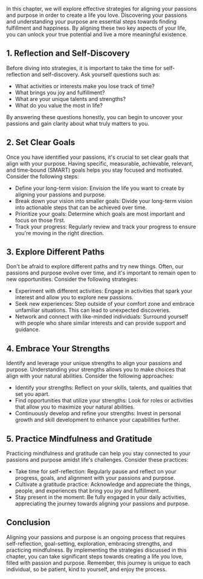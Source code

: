 
In this chapter, we will explore effective strategies for aligning your passions and purpose in order to create a life you love. Discovering your passions and understanding your purpose are essential steps towards finding fulfillment and happiness. By aligning these two key aspects of your life, you can unlock your true potential and live a more meaningful existence.

## 1\. Reflection and Self-Discovery

Before diving into strategies, it is important to take the time for self-reflection and self-discovery. Ask yourself questions such as:

- What activities or interests make you lose track of time?
- What brings you joy and fulfillment?
- What are your unique talents and strengths?
- What do you value the most in life?

By answering these questions honestly, you can begin to uncover your passions and gain clarity about what truly matters to you.

## 2\. Set Clear Goals

Once you have identified your passions, it's crucial to set clear goals that align with your purpose. Having specific, measurable, achievable, relevant, and time-bound (SMART) goals helps you stay focused and motivated. Consider the following steps:

- Define your long-term vision: Envision the life you want to create by aligning your passions and purpose.
- Break down your vision into smaller goals: Divide your long-term vision into actionable steps that can be achieved over time.
- Prioritize your goals: Determine which goals are most important and focus on those first.
- Track your progress: Regularly review and track your progress to ensure you're moving in the right direction.

## 3\. Explore Different Paths

Don't be afraid to explore different paths and try new things. Often, our passions and purpose evolve over time, and it's important to remain open to new opportunities. Consider the following strategies:

- Experiment with different activities: Engage in activities that spark your interest and allow you to explore new passions.
- Seek new experiences: Step outside of your comfort zone and embrace unfamiliar situations. This can lead to unexpected discoveries.
- Network and connect with like-minded individuals: Surround yourself with people who share similar interests and can provide support and guidance.

## 4\. Embrace Your Strengths

Identify and leverage your unique strengths to align your passions and purpose. Understanding your strengths allows you to make choices that align with your natural abilities. Consider the following approaches:

- Identify your strengths: Reflect on your skills, talents, and qualities that set you apart.
- Find opportunities that utilize your strengths: Look for roles or activities that allow you to maximize your natural abilities.
- Continuously develop and refine your strengths: Invest in personal growth and skill development to enhance your capabilities further.

## 5\. Practice Mindfulness and Gratitude

Practicing mindfulness and gratitude can help you stay connected to your passions and purpose amidst life's challenges. Consider these practices:

- Take time for self-reflection: Regularly pause and reflect on your progress, goals, and alignment with your passions and purpose.
- Cultivate a gratitude practice: Acknowledge and appreciate the things, people, and experiences that bring you joy and fulfillment.
- Stay present in the moment: Be fully engaged in your daily activities, appreciating the journey towards aligning your passions and purpose.

## Conclusion

Aligning your passions and purpose is an ongoing process that requires self-reflection, goal-setting, exploration, embracing strengths, and practicing mindfulness. By implementing the strategies discussed in this chapter, you can take significant steps towards creating a life you love, filled with passion and purpose. Remember, this journey is unique to each individual, so be patient, kind to yourself, and enjoy the process.
